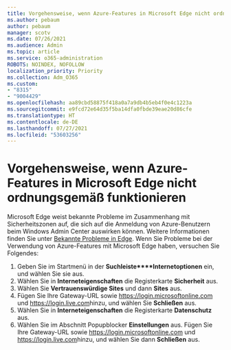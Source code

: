 ```yaml
---
title: Vorgehensweise, wenn Azure-Features in Microsoft Edge nicht ordnungsgemäß funktionieren
ms.author: pebaum
author: pebaum
manager: scotv
ms.date: 07/26/2021
ms.audience: Admin
ms.topic: article
ms.service: o365-administration
ROBOTS: NOINDEX, NOFOLLOW
localization_priority: Priority
ms.collection: Adm_O365
ms.custom:
- "8315"
- "9004429"
ms.openlocfilehash: aa89cbd58875f418a0a7a9db4b5eb4f0e4c1223a
ms.sourcegitcommit: e9fcd72e64d35f5ba14dfa0fbde39eae20d86cfe
ms.translationtype: HT
ms.contentlocale: de-DE
ms.lasthandoff: 07/27/2021
ms.locfileid: "53603256"
---
```

# <a name="what-to-do-if-azure-features-dont-work-properly-in-microsoft-edge"></a>Vorgehensweise, wenn Azure-Features in Microsoft Edge nicht ordnungsgemäß funktionieren

Microsoft Edge weist bekannte Probleme im Zusammenhang mit Sicherheitszonen auf, die sich auf die Anmeldung von Azure-Benutzern beim Windows Admin Center auswirken können. Weitere Informationen finden Sie unter [Bekannte Probleme in Edge](https://go.microsoft.com/fwlink/?linkid=2140608). Wenn Sie Probleme bei der Verwendung von Azure-Features mit Microsoft Edge haben, versuchen Sie Folgendes:

1. Geben Sie im Startmenü in der **Suchleiste****Internetoptionen** ein, und wählen Sie sie aus.
1. Wählen Sie in **Interneteigenschaften** die Registerkarte **Sicherheit** aus.
1. Wählen Sie **Vertrauenswürdige Sites** und dann **Sites** aus.
1. Fügen Sie Ihre Gateway-URL sowie <https://login.microsoftonline.com> und <https://login.live.com>hinzu, und wählen Sie **Schließen** aus.
1. Wählen Sie in **Interneteigenschaften** die Registerkarte **Datenschutz** aus.
1. Wählen Sie im Abschnitt Popupblocker **Einstellungen** aus. Fügen Sie Ihre Gateway-URL sowie <https://login.microsoftonline.com> und <https://login.live.com>hinzu, und wählen Sie dann **Schließen** aus.